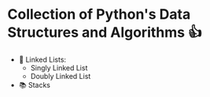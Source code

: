 # Collection of Python's Data Structures and Algorithms 👍
- 🔗 Linked Lists:
  - Singly Linked List
  - Doubly Linked List
- 📚 Stacks

